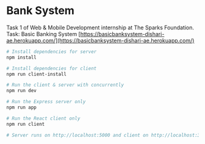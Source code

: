 # Bank System

Task 1 of Web & Mobile Development internship at The Sparks Foundation.
Task: Basic Banking System
[https://basicbanksystem-dishari-ae.herokuapp.com/](https://basicbanksystem-dishari-ae.herokuapp.com/)

```bash
# Install dependencies for server
npm install

# Install dependencies for client
npm run client-install

# Run the client & server with concurrently
npm run dev

# Run the Express server only
npm run app

# Run the React client only
npm run client

# Server runs on http://localhost:5000 and client on http://localhost:3000
```
